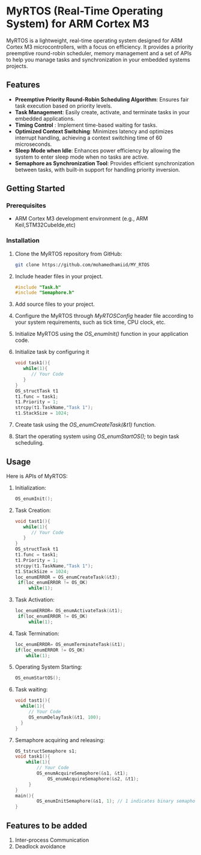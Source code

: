 # MyRTOS (Real-Time Operating System) for ARM Cortex M3

MyRTOS is a lightweight, real-time operating system designed for ARM Cortex M3 microcontrollers, with a focus on efficiency. It provides a priority preemptive round-robin scheduler, memory management and a set of APIs to help you manage tasks and synchronization in your embedded systems projects.

## Features

- **Preemptive Priority Round-Robin Scheduling Algorithm**: Ensures fair task execution based on priority levels.
- **Task Management**: Easily create, activate, and terminate tasks in your embedded applications.
- **Timing Control** : Implement time-based waiting for tasks.
- **Optimized Context Switching**: Minimizes latency and optimizes interrupt handling, achieving a context switching time of 60 microseconds.
- **Sleep Mode when Idle**: Enhances power efficiency by allowing the system to enter sleep mode when no tasks are active.
- **Semaphore as Synchronization Tool**: Provides efficient synchronization between tasks, with built-in support for handling priority inversion.

## Getting Started

### Prerequisites

- ARM Cortex M3 development environment (e.g., ARM Keil,STM32CubeIde,etc)

### Installation

1. Clone the MyRTOS repository from GitHub:

   ```bash
   git clone https://github.com/mohamedhamiid/MY_RTOS

2. Include header files in your project.
   ```c
   #include "Task.h"
   #include "Semaphore.h"
4. Add source files to your project.
5. Configure the MyRTOS through _MyRTOSConfig_ header file according to your system requirements, such as tick time, CPU clock, etc.
6. Initialize MyRTOS using the _OS_enumInit()_ function in your application code.
7. Initialize task by configuring it
   ```c
   void task1(){
      while(1){
         // Your Code
      }
   }
   OS_structTask t1
   t1.func = task1;
   t1.Priority = 1;
   strcpy(t1.TaskName,"Task 1");
   t1.StackSize = 1024;
8. Create task using the _OS_enumCreateTask(&t1)_ function.
9. Start the operating system using _OS_enumStartOS();_ to begin task scheduling.

## Usage
Here is APIs of MyRTOS:
1. Initialization:
   ```c
   OS_enumInit();
2. Task Creation:
   ```c
   void tast1(){
      while(1){
         // Your Code
      }
   }
   OS_structTask t1
   t1.func = task1;
   t1.Priority = 1;
   strcpy(t1.TaskName,"Task 1");
   t1.StackSize = 1024;
   loc_enumERROR = OS_enumCreateTask(&t3);
	if(loc_enumERROR != OS_OK)
		while(1);
3. Task Activation:
   ```c
   loc_enumERROR= OS_enumActivateTask(&t1);
	if(loc_enumERROR != OS_OK)
		while(1);
4. Task Termination:
    ```c
   loc_enumERROR= OS_enumTerminateTask(&t1);
	if(loc_enumERROR != OS_OK)
		while(1);
5. Operating System Starting:
   ```c
   OS_enumStartOS();
6. Task waiting:
    ```c
   void tast1(){
      while(1){
         // Your Code
         OS_enumDelayTask(&t1, 100);
      }
   }
7. Semaphore acquiring and releasing:
    ```c
    OS_tstructSemaphore s1;
    void task1(){
        while(1){
            // Your Code
            OS_enumAcquireSemaphore(&s1, &t1);
    			OS_enumAcquireSemaphore(&s2, &t1);
         }
    }
    main(){
            OS_enumInitSemaphore(&s1, 1); // 1 indicates binary semaphore
    }
## Features to be added
1. Inter-process Communication
2. Deadlock avoidance
